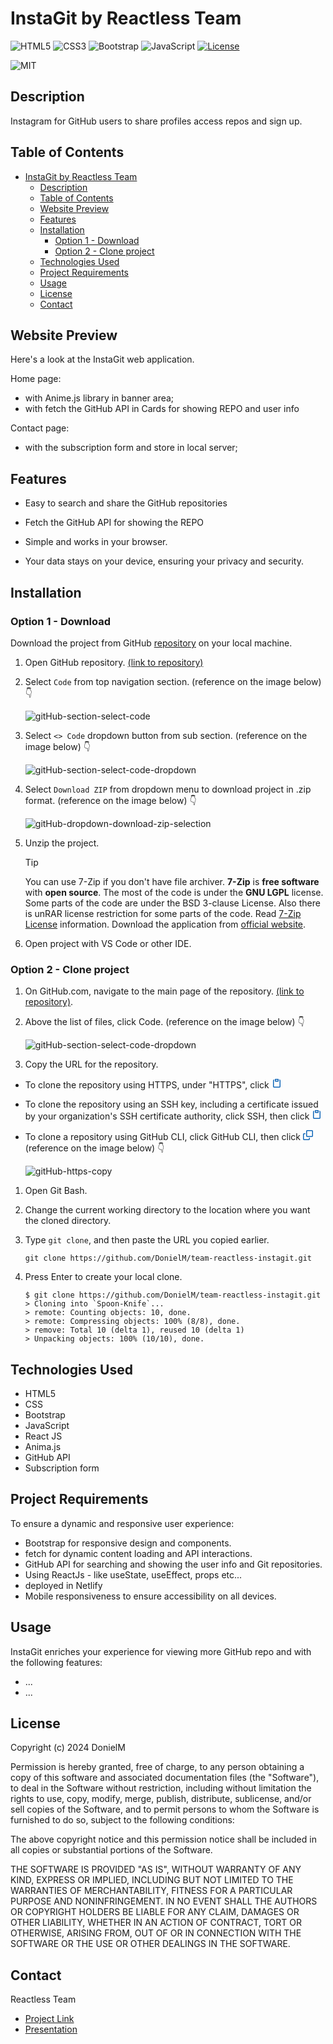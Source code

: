# InstaGit by Reactless Team

![HTML5](https://img.shields.io/badge/html5-%23E34F26.svg?style=for-the-badge&logo=html5&logoColor=white) ![CSS3](https://img.shields.io/badge/css3-%231572B6.svg?style=for-the-badge&logo=css3&logoColor=white) ![Bootstrap](https://img.shields.io/badge/bootstrap-%238511FA.svg?style=for-the-badge&logo=bootstrap&logoColor=white) ![JavaScript](https://img.shields.io/badge/javascript-%23323330.svg?style=for-the-badge&logo=javascript&logoColor=%23F7DF1E) [![License](https://img.shields.io/github/license/Ileriayo/markdown-badges?style=for-the-badge)](./LICENSE)

![MIT](./src/assets/mit-photo.png)

## Description

Instagram for GitHub users to share profiles access repos and sign up.

## Table of Contents
- [InstaGit by Reactless Team](#instagit-by-reactless-team)
  - [Description](#description)
  - [Table of Contents](#table-of-contents)
  - [Website Preview](#website-preview)
  - [Features](#features)
  - [Installation](#installation)
    - [Option 1 - Download](#option-1---download)
    - [Option 2 - Clone project](#option-2---clone-project)
  - [Technologies Used](#technologies-used)
  - [Project Requirements](#project-requirements)
  - [Usage](#usage)
  - [License](#license)
  - [Contact](#contact)
  
## Website Preview

Here's a look at the InstaGit web application.

Home page:
- with Anime.js library in banner area;
- with fetch the GitHub API in Cards for showing REPO and user info

Contact page:

- with the subscription form and store in local server;

## Features
- Easy to search and share the GitHub repositories
- Fetch the GitHub API for showing the REPO

- Simple and works in your browser.
- Your data stays on your device, ensuring your privacy and security.

## Installation

### Option 1 - Download

Download the project from GitHub [repository](https://github.com/DonielM/team-reactless-instagit.git) on your local machine.

1. Open GitHub repository. [(link to repository)](https://github.com/DonielM/team-reactless-instagit.git)

2. Select ```Code``` from top navigation section. (reference on the image below) 👇

    ![gitHub-section-select-code](./src/assets/gitHub-section-select-code.png)

3. Select ```<> Code``` dropdown button from sub section. (reference on the image below) 👇

    ![gitHub-section-select-code-dropdown](./src/assets/gitHub-section-select-code-dropdown.png)

4. Select ```Download ZIP``` from dropdown menu to download project in .zip format. (reference on the image below) 👇

    ![gitHub-dropdown-download-zip-selection](./src/assets/gitHub-dropdown-download-zip-selection.png)

5.  Unzip the project. 

    > [!TIP]
    > You can use 7-Zip if you don't have file archiver. 
    >**7-Zip** is **free software** with **open source**. The most of the code is under the **GNU LGPL** license. Some parts of the code are under the BSD 3-clause License. Also there is unRAR license restriction for some parts of the code. Read [7-Zip License](https://www.7-zip.org/license.txt) information. 
    > Download the application from [official website](https://www.7-zip.org/).

6.  Open project with VS Code or other IDE.

### Option 2 - Clone project

1. On GitHub.com, navigate to the main page of the repository. [(link to repository)](https://github.com/DonielM/team-reactless-instagit.git).

2. Above the list of files, click  Code. (reference on the image below) 👇

    ![gitHub-section-select-code-dropdown](./src/assets/gitHub-section-select-code-dropdown.png)

3. Copy the URL for the repository.
- To clone the repository using HTTPS, under "HTTPS", click <svg version="1.1" fill="#0F66B8" width="16" height="16" viewBox="0 0 16 16" aria-label="Copy to clipboard" role="img"><path d="M3.626 3.533a.249.249 0 0 0-.126.217v9.5c0 .138.112.25.25.25h8.5a.25.25 0 0 0 .25-.25v-9.5a.249.249 0 0 0-.126-.217.75.75 0 0 1 .752-1.298c.541.313.874.89.874 1.515v9.5A1.75 1.75 0 0 1 12.25 15h-8.5A1.75 1.75 0 0 1 2 13.25v-9.5c0-.625.333-1.202.874-1.515a.75.75 0 0 1 .752 1.298ZM5.75 1h4.5a.75.75 0 0 1 .75.75v3a.75.75 0 0 1-.75.75h-4.5A.75.75 0 0 1 5 4.75v-3A.75.75 0 0 1 5.75 1Zm.75 3h3V2.5h-3Z"></path></svg>
- To clone the repository using an SSH key, including a certificate issued by your organization's SSH certificate authority, click SSH, then click <svg version="1.1" fill="#0F66B8" width="16" height="16" viewBox="0 0 16 16" aria-label="Copy to clipboard" role="img"><path d="M3.626 3.533a.249.249 0 0 0-.126.217v9.5c0 .138.112.25.25.25h8.5a.25.25 0 0 0 .25-.25v-9.5a.249.249 0 0 0-.126-.217.75.75 0 0 1 .752-1.298c.541.313.874.89.874 1.515v9.5A1.75 1.75 0 0 1 12.25 15h-8.5A1.75 1.75 0 0 1 2 13.25v-9.5c0-.625.333-1.202.874-1.515a.75.75 0 0 1 .752 1.298ZM5.75 1h4.5a.75.75 0 0 1 .75.75v3a.75.75 0 0 1-.75.75h-4.5A.75.75 0 0 1 5 4.75v-3A.75.75 0 0 1 5.75 1Zm.75 3h3V2.5h-3Z"></path></svg>
- To clone a repository using GitHub CLI, click GitHub CLI, then click <svg version="1.1" fill="#0F66B8" width="16" height="16" viewBox="0 0 16 16" aria-label="Copy to clipboard" role="img"><path d="M0 6.75C0 5.784.784 5 1.75 5h1.5a.75.75 0 0 1 0 1.5h-1.5a.25.25 0 0 0-.25.25v7.5c0 .138.112.25.25.25h7.5a.25.25 0 0 0 .25-.25v-1.5a.75.75 0 0 1 1.5 0v1.5A1.75 1.75 0 0 1 9.25 16h-7.5A1.75 1.75 0 0 1 0 14.25Z"></path><path d="M5 1.75C5 .784 5.784 0 6.75 0h7.5C15.216 0 16 .784 16 1.75v7.5A1.75 1.75 0 0 1 14.25 11h-7.5A1.75 1.75 0 0 1 5 9.25Zm1.75-.25a.25.25 0 0 0-.25.25v7.5c0 .138.112.25.25.25h7.5a.25.25 0 0 0 .25-.25v-7.5a.25.25 0 0 0-.25-.25Z"></path></svg> (reference on the image below) 👇

    ![gitHub-https-copy](./src/assets/gitHub-https-copy.png)

1. Open Git Bash.

2. Change the current working directory to the location where you want the cloned directory.

3. Type ```git clone```, and then paste the URL you copied earlier.

    ```
    git clone https://github.com/DonielM/team-reactless-instagit.git
    ```

4. Press Enter to create your local clone.

    ```
    $ git clone https://github.com/DonielM/team-reactless-instagit.git
    > Cloning into `Spoon-Knife`...
    > remote: Counting objects: 10, done.
    > remote: Compressing objects: 100% (8/8), done.
    > remove: Total 10 (delta 1), reused 10 (delta 1)
    > Unpacking objects: 100% (10/10), done.
    ```

## Technologies Used

- HTML5
- CSS
- Bootstrap
- JavaScript
- React JS
- Anima.js
- GitHub API
- Subscription form

## Project Requirements

To ensure a dynamic and responsive user experience:

- Bootstrap for responsive design and components.
- fetch for dynamic content loading and API interactions.
- GitHub API for searching and showing the user info and Git repositories.
- Using ReactJs - like useState, useEffect, props etc...
- deployed in Netlify
- Mobile responsiveness to ensure accessibility on all devices.

## Usage

InstaGit enriches your experience for viewing more GitHub repo and with the following features:

- ...
- ...

## License

Copyright (c) 2024 DonielM

Permission is hereby granted, free of charge, to any person obtaining a copy of this software and associated documentation files (the "Software"), to deal in the Software without restriction, including without limitation the rights to use, copy, modify, merge, publish, distribute, sublicense, and/or sell copies of the Software, and to permit persons to whom the Software is furnished to do so, subject to the following conditions:

The above copyright notice and this permission notice shall be included in all copies or substantial portions of the Software.

THE SOFTWARE IS PROVIDED "AS IS", WITHOUT WARRANTY OF ANY KIND, EXPRESS OR IMPLIED, INCLUDING BUT NOT LIMITED TO THE WARRANTIES OF MERCHANTABILITY, FITNESS FOR A PARTICULAR PURPOSE AND NONINFRINGEMENT. IN NO EVENT SHALL THE AUTHORS OR COPYRIGHT HOLDERS BE LIABLE FOR ANY CLAIM, DAMAGES OR OTHER LIABILITY, WHETHER IN AN ACTION OF CONTRACT, TORT OR OTHERWISE, ARISING FROM, OUT OF OR IN CONNECTION WITH THE SOFTWARE OR THE USE OR OTHER DEALINGS IN THE SOFTWARE.

## Contact

Reactless Team

- [Project Link](https://instagit.netlify.app/)
- [Presentation](https://docs.google.com/presentation/d/1VIydn6ju9q68eONDgctykT-e8ekHA6nA/edit?usp=drive_link&ouid=111901218944162350914&rtpof=true&sd=true)